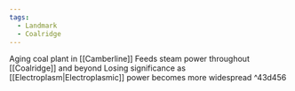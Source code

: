 ```yaml
---
tags:
  - Landmark
  - Coalridge
---
```



Aging coal plant in [[Camberline]]
Feeds steam power throughout [[Coalridge]] and beyond
Losing significance as [[Electroplasm|Electroplasmic]] power becomes more widespread ^43d456